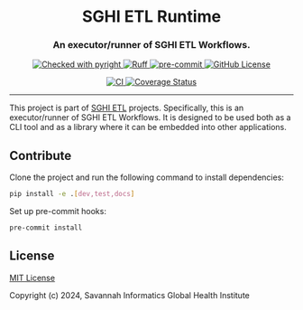 <h1 align="center" style="border-bottom: none; text-align: center;">SGHI ETL Runtime</h1>
<h3 align="center" style="text-align: center;">An executor/runner of SGHI ETL Workflows.</h3>
<p align="center" style="text-align: center;">
    <a href="https://microsoft.github.io/pyright/">
        <img alt="Checked with pyright" src="https://microsoft.github.io/pyright/img/pyright_badge.svg">
    </a>
    <a href="https://github.com/astral-sh/ruff">
        <img alt="Ruff" src="https://img.shields.io/endpoint?url=https://raw.githubusercontent.com/astral-sh/ruff/main/assets/badge/v2.json">
    </a>
    <a href="https://github.com/pre-commit/pre-commit">
        <img alt="pre-commit" src="https://img.shields.io/badge/pre--commit-enabled-brightgreen?logo=pre-commit&logoColor=white">
    </a>
    <a href="https://github.com/savannahghi/sghi-etl-runtime/blob/develop/LICENSE">
        <img alt="GitHub License" src="https://img.shields.io/badge/License-MIT-blue.svg">
    </a>
</p>
<p align="center" style="text-align: center;">
    <a href="https://github.com/savannahghi/sghi-etl-runtime/actions/workflows/ci.yml">
        <img alt="CI" src="https://github.com/savannahghi/sghi-etl-runtime/actions/workflows/ci.yml/badge.svg">
    </a>
    <a href="https://coveralls.io/github/savannahghi/sghi-etl-runtime?branch=develop">
        <img alt="Coverage Status" src="https://img.shields.io/coverallsCoverage/github/savannahghi/sghi-etl-runtime?branch=develop&logo=coveralls">
    </a>
</p>

---

This project is part of [SGHI ETL](https://github.com/savannahghi/sghi-etl-core/)
projects. Specifically, this is an executor/runner of SGHI ETL Workflows. It is designed to be used both as a CLI tool and as a library where it can be embedded into other applications.

## Contribute

Clone the project and run the following command to install dependencies:

```bash
pip install -e .[dev,test,docs]
```

Set up pre-commit hooks:
```bash
pre-commit install
```

## License

[MIT License](https://github.com/savannahghi/sghi-etl-runtime/blob/main/LICENSE)

Copyright (c) 2024, Savannah Informatics Global Health Institute
